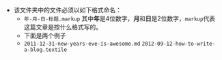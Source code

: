 * 该文件夹中的文件必须以如下格式命名：
  * `年-月-日-标题.markup`
    其中**年**是4位数字，**月**和**日**是2位数字，`markup`代表这篇文章是按什么格式写的。
  * 下面是两个例子
  * `2011-12-31-new-years-eve-is-awesome.md`
    `2012-09-12-how-to-write-a-blog.textile`